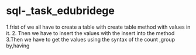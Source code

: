# sql-_task_edubridege
1.frist of we all have to create a table with create table method with values in it.
2. Then we have to insert the values with the insert into the method 
3.Then we have to get the values using the syntax of the count ,group by,having 
